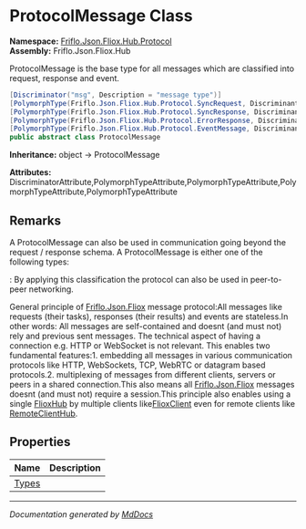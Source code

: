 ﻿<!--  
  <auto-generated>   
    The contents of this file were generated by a tool.  
    Changes to this file may be list if the file is regenerated  
  </auto-generated>   
-->

# ProtocolMessage Class

**Namespace:** [Friflo.Json.Fliox.Hub.Protocol](../index.md)  
**Assembly:** Friflo.Json.Fliox.Hub

ProtocolMessage is the base type for all messages which are classified into request, response and event.

```csharp
[Discriminator("msg", Description = "message type")]
[PolymorphType(Friflo.Json.Fliox.Hub.Protocol.SyncRequest, Discriminant = "sync")]
[PolymorphType(Friflo.Json.Fliox.Hub.Protocol.SyncResponse, Discriminant = "resp")]
[PolymorphType(Friflo.Json.Fliox.Hub.Protocol.ErrorResponse, Discriminant = "error")]
[PolymorphType(Friflo.Json.Fliox.Hub.Protocol.EventMessage, Discriminant = "ev")]
public abstract class ProtocolMessage
```

**Inheritance:** object → ProtocolMessage

**Attributes:** DiscriminatorAttribute,PolymorphTypeAttribute,PolymorphTypeAttribute,PolymorphTypeAttribute,PolymorphTypeAttribute

## Remarks

A ProtocolMessage can also be used in communication going beyond the request \/ response schema. A ProtocolMessage is either one of the following types:

: By applying this classification the protocol can also be used in peer\-to\-peer networking.

General principle of [Friflo.Json.Fliox](../../../index.md) message protocol:All messages like requests (their tasks), responses (their results) and events are stateless.In other words: All messages are self\-contained and doesnt (and must not) rely and previous sent messages. The technical aspect of having a connection e.g. HTTP or WebSocket is not relevant. This enables two fundamental features:1. embedding all messages in various communication protocols like HTTP, WebSockets, TCP, WebRTC or datagram based protocols.2. multiplexing of messages from different clients, servers or peers in a shared connection.This also means all [Friflo.Json.Fliox](../../../index.md) messages doesnt (and must not) require a session.This principle also enables using a single [FlioxHub](../../Host/FlioxHub/index.md) by multiple clients like[FlioxClient](../../Client/FlioxClient/index.md) even for remote clients like [RemoteClientHub](../../Remote/RemoteClientHub/index.md).

## Properties

| Name                         | Description |
| ---------------------------- | ----------- |
| [Types](properties/Types.md) |             |

___

*Documentation generated by [MdDocs](https://github.com/ap0llo/mddocs)*
